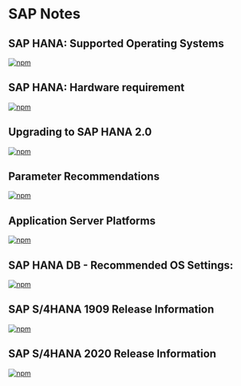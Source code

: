 # SAP Notes


## SAP HANA: Supported Operating Systems

<a href="https://launchpad.support.sap.com/#/notes/2235581"><img alt="npm" src="https://img.shields.io/badge/SAP%20Note-2235581-blue"></a>

## SAP HANA: Hardware requirement

<a href="https://launchpad.support.sap.com/#/notes/2399995"><img alt="npm" src="https://img.shields.io/badge/SAP%20Note-2399995-blue"></a>

## Upgrading to SAP HANA 2.0

<a href="https://launchpad.support.sap.com/#/notes/2469025"><img alt="npm" src="https://img.shields.io/badge/SAP%20Note-2469025-blue"></a>

## Parameter Recommendations

<a href="https://launchpad.support.sap.com/#/notes/2600030"><img alt="npm" src="https://img.shields.io/badge/SAP%20Note-2600030-blue"></a>

## Application Server Platforms

<a href="https://launchpad.support.sap.com/#/notes/2620910"><img alt="npm" src="https://img.shields.io/badge/SAP%20Note-2620910-blue"></a>

## SAP HANA DB - Recommended OS Settings:

<a href="https://launchpad.support.sap.com/#/notes/2205917"><img alt="npm" src="https://img.shields.io/badge/SAP%20Note-2205917-blue"></a>


## SAP S/4HANA 1909 Release Information

<a href="https://launchpad.support.sap.com/#/notes/2804060"><img alt="npm" src="https://img.shields.io/badge/SAP%20Note-2804060-blue"></a>

## SAP S/4HANA 2020 Release Information

<a href="https://launchpad.support.sap.com/#/notes/2912253"><img alt="npm" src="https://img.shields.io/badge/SAP%20Note-2912253-blue"></a>